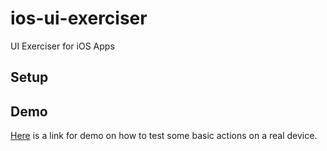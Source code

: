 # ios-ui-exerciser
UI Exerciser for iOS Apps

## Setup

## Demo
[Here](https://drive.google.com/file/d/1dj5aM1v_g4M6NWlz2ZsaQmfoR-7GfgBB/view?usp=sharing) is a link for demo on how to test some basic actions on a real device.
